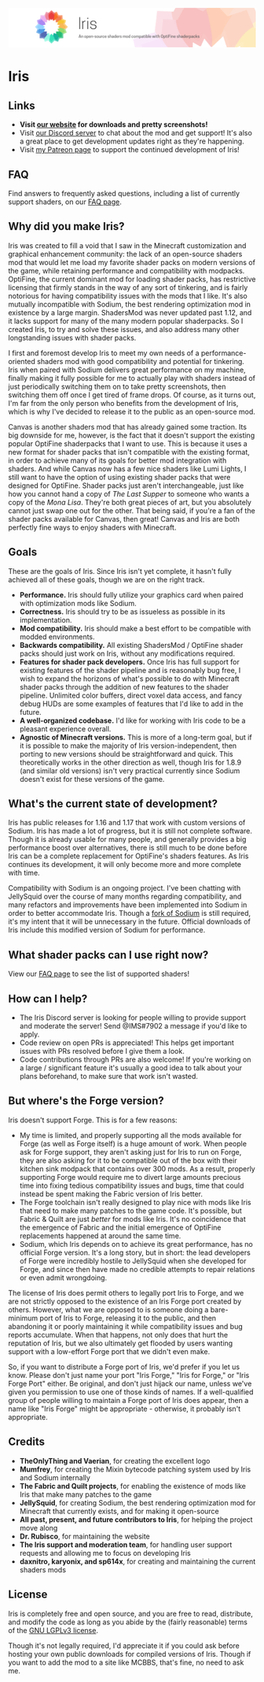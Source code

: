 ![Iris: An open-source shaders mod compatible with OptiFine shaderpacks](docs/banner.png)

# Iris

## Links

* **Visit [our website](https://irisshaders.net) for downloads and pretty screenshots!**
* Visit [our Discord server](https://discord.gg/jQJnav2jPu) to chat about the mod and get support! It's also a great place to get development updates right as they're happening.
* Visit [my Patreon page](https://www.patreon.com/coderbot) to support the continued development of Iris!

## FAQ

Find answers to frequently asked questions, including a list of currently support shaders, on our [FAQ page](docs/faq.md).


## Why did you make Iris?

Iris was created to fill a void that I saw in the Minecraft customization and graphical enhancement community: the lack of an open-source shaders mod that would let me load my favorite shader packs on modern versions of the game, while retaining performance and compatibility with modpacks. OptiFine, the current dominant mod for loading shader packs, has restrictive licensing that firmly stands in the way of any sort of tinkering, and is fairly notorious for having compatibility issues with the mods that I like. It's also mutually incompatible with Sodium, the best rendering optimization mod in existence by a large margin. ShadersMod was never updated past 1.12, and it lacks support for many of the many modern popular shaderpacks. So I created Iris, to try and solve these issues, and also address many other longstanding issues with shader packs.

I first and foremost develop Iris to meet my own needs of a performance-oriented shaders mod with good compatibility and potential for tinkering. Iris when paired with Sodium delivers great performance on my machine, finally making it fully possible for me to actually play with shaders instead of just periodically switching them on to take pretty screenshots, then switching them off once I get tired of frame drops. Of course, as it turns out, I'm far from the only person who benefits from the development of Iris, which is why I've decided to release it to the public as an open-source mod.

Canvas is another shaders mod that has already gained some traction. Its big downside for me, however, is the fact that it doesn't support the existing popular OptiFine shaderpacks that I want to use. This is because it uses a new format for shader packs that isn't compatible with the existing format, in order to achieve many of its goals for better mod integration with shaders. And while Canvas now has a few nice shaders like Lumi Lights, I still want to have the option of using existing shader packs that were designed for OptiFine. Shader packs just aren't interchangeable, just like how you cannot hand a copy of *The Last Supper* to someone who wants a copy of the *Mona Lisa*. They're both great pieces of art, but you absolutely cannot just swap one out for the other. That being said, if you're a fan of the shader packs available for Canvas, then great! Canvas and Iris are both perfectly fine ways to enjoy shaders with Minecraft.


## Goals

These are the goals of Iris. Since Iris isn't yet complete, it hasn't fully achieved all of these goals, though we are on the right track.

* **Performance.** Iris should fully utilize your graphics card when paired with optimization mods like Sodium.
* **Correctness.** Iris should try to be as issueless as possible in its implementation.
* **Mod compatibility.** Iris should make a best effort to be compatible with modded environments.
* **Backwards compatibility.** All existing ShadersMod / OptiFine shader packs should just work on Iris, without any modifications required.
* **Features for shader pack developers.** Once Iris has full support for existing features of the shader pipeline and is reasonably bug free, I wish to expand the horizons of what's possible to do with Minecraft shader packs through the addition of new features to the shader pipeline. Unlimited color buffers, direct voxel data access, and fancy debug HUDs are some examples of features that I'd like to add in the future.
* **A well-organized codebase.** I'd like for working with Iris code to be a pleasant experience overall.
* **Agnostic of Minecraft versions.** This is more of a long-term goal, but if it is possible to make the majority of Iris version-independent, then porting to new versions should be straightforward and quick. This theoretically works in the other direction as well, though Iris for 1.8.9 (and similar old versions) isn't very practical currently since Sodium doesn't exist for these versions of the game.


## What's the current state of development?

Iris has public releases for 1.16 and 1.17 that work with custom versions of Sodium. Iris has made a lot of progress, but it is still not complete software. Though it is already usable for many people, and generally provides a big performance boost over alternatives, there is still much to be done before Iris can be a complete replacement for OptiFine's shaders features. As Iris continues its development, it will only become more and more complete with time.

Compatibility with Sodium is an ongoing project. I've been chatting with JellySquid over the course of many months regarding compatibility, and many refactors and improvements have been implemented into Sodium in order to better accommodate Iris. Though a [fork of Sodium](https://github.com/IrisShaders/sodium-fabric) is still required, it's my intent that it will be unnecessary in the future. Official downloads of Iris include this modified version of Sodium for performance.


## What shader packs can I use right now?

View our [FAQ page](docs/faq.md) to see the list of supported shaders!


## How can I help?

* The Iris Discord server is looking for people willing to provide support and moderate the server! Send @IMS#7902 a message if you'd like to apply.
* Code review on open PRs is appreciated! This helps get important issues with PRs resolved before I give them a look.
* Code contributions through PRs are also welcome! If you're working on a large / significant feature it's usually a good idea to talk about your plans beforehand, to make sure that work isn't wasted.


## But where's the Forge version?

Iris doesn't support Forge. This is for a few reasons:

* My time is limited, and properly supporting all the mods available for Forge (as well as Forge itself) is a huge amount of work. When people ask for Forge support, they aren't asking just for Iris to run on Forge, they are also asking for it to be compatible out of the box with their kitchen sink modpack that contains over 300 mods. As a result, properly supporting Forge would require me to divert large amounts precious time into fixing tedious compatibility issues and bugs, time that could instead be spent making the Fabric version of Iris better.
* The Forge toolchain isn't really designed to play nice with mods like Iris that need to make many patches to the game code. It's possible, but Fabric & Quilt are just *better* for mods like Iris. It's no coincidence that the emergence of Fabric and the initial emergence of OptiFine replacements happened at around the same time.
* Sodium, which Iris depends on to achieve its great performance, has no official Forge version. It's a long story, but in short: the lead developers of Forge were incredibly hostile to JellySquid when she developed for Forge, and since then have made no credible attempts to repair relations or even admit wrongdoing.

The license of Iris does permit others to legally port Iris to Forge, and we are not strictly opposed to the existence of an Iris Forge port created by others. However, what we are opposed to is someone doing a bare-minimum port of Iris to Forge, releasing it to the public, and then abandoning it or poorly maintaining it while compatibility issues and bug reports accumulate. When that happens, not only does that hurt the reputation of Iris, but we also ultimately get flooded by users wanting support with a low-effort Forge port that we didn't even make.

So, if you want to distribute a Forge port of Iris, we'd prefer if you let us know. Please don't just name your port "Iris Forge," "Iris for Forge," or "Iris Forge Port" either. Be original, and don't just hijack our name, unless we've given you permission to use one of those kinds of names. If a well-qualified group of people willing to maintain a Forge port of Iris does appear, then a name like "Iris Forge" might be appropriate - otherwise, it probably isn't appropriate.


## Credits

* **TheOnlyThing and Vaerian**, for creating the excellent logo
* **Mumfrey**, for creating the Mixin bytecode patching system used by Iris and Sodium internally
* **The Fabric and Quilt projects**, for enabling the existence of mods like Iris that make many patches to the game
* **JellySquid**, for creating Sodium, the best rendering optimization mod for Minecraft that currently exists, and for making it open-source
* **All past, present, and future contributors to Iris**, for helping the project move along
* **Dr. Rubisco**, for maintaining the website
* **The Iris support and moderation team**, for handling user support requests and allowing me to focus on developing Iris
* **daxnitro, karyonix, and sp614x**, for creating and maintaining the current shaders mods

## License

Iris is completely free and open source, and you are free to read, distribute, and modify the code as long as you abide by the (fairly reasonable) terms of the [GNU LGPLv3 license](https://github.com/IrisShaders/Iris/blob/master/LICENSE).

Though it's not legally required, I'd appreciate it if you could ask before hosting your own public downloads for compiled versions of Iris. Though if you want to add the mod to a site like MCBBS, that's fine, no need to ask me.

